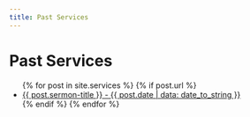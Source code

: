 ```yaml
---
title: Past Services
---
```


# Past Services

<ul>
  {% for post in site.services %}
    {% if post.url %}
        <li><a href="{{ post.url }}">{{ post.sermon-title }} - {{ post.date | data: date_to_string  }}</a></li>
    {% endif %}
  {% endfor %}
</ul>